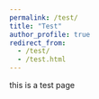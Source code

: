 ```yaml
---
permalink: /test/
title: "Test"
author_profile: true
redirect_from: 
  - /test/
  - /test.html
---
```


this is a test page